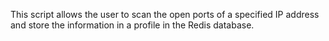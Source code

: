 This script allows the user to scan the open ports of a specified IP address and store the information in a profile in the Redis database.